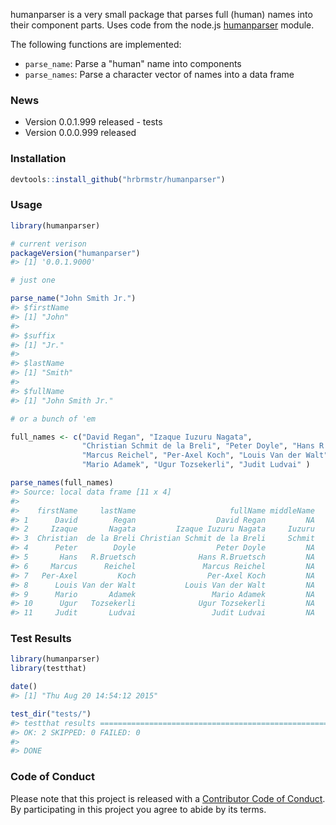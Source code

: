 <!-- README.md is generated from README.Rmd. Please edit that file -->
humanparser is a very small package that parses full (human) names into their component parts. Uses code from the node.js [humanparser](https://github.com/chovy/humanparser) module.

The following functions are implemented:

-   `parse_name`: Parse a "human" name into components
-   `parse_names`: Parse a character vector of names into a data frame

### News

-   Version 0.0.1.999 released - tests
-   Version 0.0.0.999 released

### Installation

``` r
devtools::install_github("hrbrmstr/humanparser")
```

### Usage

``` r
library(humanparser)

# current verison
packageVersion("humanparser")
#> [1] '0.0.1.9000'

# just one

parse_name("John Smith Jr.")
#> $firstName
#> [1] "John"
#> 
#> $suffix
#> [1] "Jr."
#> 
#> $lastName
#> [1] "Smith"
#> 
#> $fullName
#> [1] "John Smith Jr."

# or a bunch of 'em

full_names <- c("David Regan", "Izaque Iuzuru Nagata", 
                "Christian Schmit de la Breli", "Peter Doyle", "Hans R.Bruetsch", 
                "Marcus Reichel", "Per-Axel Koch", "Louis Van der Walt", 
                "Mario Adamek", "Ugur Tozsekerli", "Judit Ludvai" )

parse_names(full_names)
#> Source: local data frame [11 x 4]
#> 
#>    firstName     lastName                     fullName middleName
#> 1      David        Regan                  David Regan         NA
#> 2     Izaque       Nagata         Izaque Iuzuru Nagata     Iuzuru
#> 3  Christian  de la Breli Christian Schmit de la Breli     Schmit
#> 4      Peter        Doyle                  Peter Doyle         NA
#> 5       Hans   R.Bruetsch              Hans R.Bruetsch         NA
#> 6     Marcus      Reichel               Marcus Reichel         NA
#> 7   Per-Axel         Koch                Per-Axel Koch         NA
#> 8      Louis Van der Walt           Louis Van der Walt         NA
#> 9      Mario       Adamek                 Mario Adamek         NA
#> 10      Ugur   Tozsekerli              Ugur Tozsekerli         NA
#> 11     Judit       Ludvai                 Judit Ludvai         NA
```

### Test Results

``` r
library(humanparser)
library(testthat)

date()
#> [1] "Thu Aug 20 14:54:12 2015"

test_dir("tests/")
#> testthat results ========================================================================================================
#> OK: 2 SKIPPED: 0 FAILED: 0
#> 
#> DONE
```

### Code of Conduct

Please note that this project is released with a [Contributor Code of Conduct](CONDUCT.md). By participating in this project you agree to abide by its terms.
